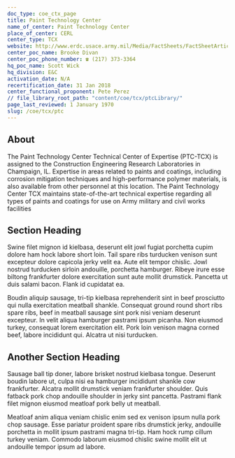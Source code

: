 ```yaml
---
doc_type: coe_ctx_page 
title: Paint Technology Center 
name_of_center: Paint Technology Center 
place_of_center: CERL
center_type: TCX
website: http://www.erdc.usace.army.mil/Media/FactSheets/FactSheetArticleView/tabid/9254/Article/476731/paint-technology-center.aspx
center_poc_name: Brooke Divan
center_poc_phone_number: ☎ (217) 373-3364
hq_poc_name: Scott Wick
hq_division: E&C
activation_date: N/A
recertification_date: 31 Jan 2018
center_functional_proponent: Pete Perez
// file_library_root_path: "content/coe/tcx/ptcLibrary/" 
page_last_reviewed: 1 January 1970 
slug: /coe/tcx/ptc
---
```


## About 

The Paint Technology Center Technical Center of Expertise (PTC-TCX) is assigned to the Construction Engineering Research Laboratories in Champaign, IL. Expertise in areas related to paints and coatings, including corrosion mitigation techniques and high-performance polymer materials, is also available from other personnel at this location. The Paint Technology Center TCX maintains state-of-the-art technical expertise regarding all types of paints and coatings for use on Army military and civil works facilities 

 ## Section Heading 

 Swine filet mignon id kielbasa, deserunt elit jowl fugiat porchetta cupim dolore ham hock labore short loin. Tail spare ribs turducken venison sunt excepteur dolore capicola jerky velit ea. Aute elit tempor chislic. Jowl nostrud turducken sirloin andouille, porchetta hamburger. Ribeye irure esse biltong frankfurter dolore exercitation sunt aute mollit drumstick. Pancetta ut duis salami bacon. Flank id cupidatat ea. 

 Boudin aliquip sausage, tri-tip kielbasa reprehenderit sint in beef prosciutto qui nulla exercitation meatball shankle. Consequat ground round short ribs spare ribs, beef in meatball sausage sint pork nisi veniam deserunt excepteur. In velit aliqua hamburger pastrami ipsum picanha. Non eiusmod turkey, consequat lorem exercitation elit. Pork loin venison magna corned beef, labore incididunt qui. Alcatra ut nisi turducken. 

 ## Another Section Heading 

 Sausage ball tip doner, labore brisket nostrud kielbasa tongue. Deserunt boudin labore ut, culpa nisi ea hamburger incididunt shankle cow frankfurter. Alcatra mollit drumstick veniam frankfurter shoulder. Quis fatback pork chop andouille shoulder in jerky sint pancetta. Pastrami flank filet mignon eiusmod meatloaf pork belly ut meatball. 

 Meatloaf anim aliqua veniam chislic enim sed ex venison ipsum nulla pork chop sausage. Esse pariatur proident spare ribs drumstick jerky, andouille porchetta in mollit ipsum pastrami magna tri-tip. Ham hock rump cillum turkey veniam. Commodo laborum eiusmod chislic swine mollit elit ut andouille tempor ipsum ad labore. 

